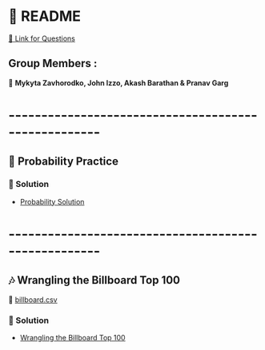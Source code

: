 # 📘 README 

[🔗 Link for Questions](https://github.com/jgscott/STA380/tree/master/exercises)

## Group Members :
👥 **Mykyta Zavhorodko, John Izzo, Akash Barathan & Pranav Garg**


# ----------------------------------------------------
## 🎲 Probability Practice

### 📝 Solution 
- [Probability Solution](0.%20Probability/Improved_Probability.ipynb)


# ----------------------------------------------------
## 🎶 Wrangling the Billboard Top 100

📂 [billboard.csv](1.%20Wrangling%20the%20Billboard/billboard.csv)

### 📝 Solution
- [Wrangling the Billboard Top 100](1.%20Wrangling%20the%20Billboard/Wrangling%20the%20Billboard.ipynb)


